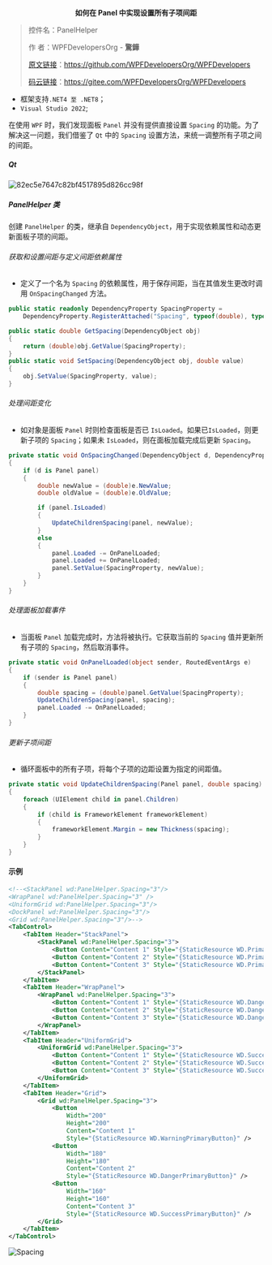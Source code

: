 <span style="display:block;text-align:center;">  **如何在 Panel 中实现设置所有子项间距**</span> 
> 控件名：PanelHelper 
>
> 作   者：WPFDevelopersOrg - **驚鏵**
>
>[原文链接](https://github.com/WPFDevelopersOrg/WPFDevelopers "原文链接")：https://github.com/WPFDevelopersOrg/WPFDevelopers
>
>[码云链接](https://gitee.com/WPFDevelopersOrg/WPFDevelopers "码云链接")：https://gitee.com/WPFDevelopersOrg/WPFDevelopers

- 框架支持`.NET4 至 .NET8`；
- `Visual Studio 2022`;

在使用 `WPF` 时，我们发现面板 `Panel` 并没有提供直接设置 `Spacing` 的功能。为了解决这一问题，我们借鉴了 `Qt` 中的 `Spacing` 设置方法，来统一调整所有子项之间的间距。

##### Qt
![82ec5e7647c82bf4517895d826cc98f](https://github.com/user-attachments/assets/3f6f77cf-94f4-4e29-a572-4f35457c24e0)

##### PanelHelper 类
创建 `PanelHelper` 的类，继承自 `DependencyObject`，用于实现依赖属性和动态更新面板子项的间距。

###### 获取和设置间距与定义间距依赖属性
- 定义了一个名为 `Spacing` 的依赖属性，用于保存间距，当在其值发生更改时调用 `OnSpacingChanged` 方法。
~~~C#
public static readonly DependencyProperty SpacingProperty =
    DependencyProperty.RegisterAttached("Spacing", typeof(double), typeof(PanelHelper), new UIPropertyMetadata(0d, OnSpacingChanged));

public static double GetSpacing(DependencyObject obj)
{
    return (double)obj.GetValue(SpacingProperty);
}
public static void SetSpacing(DependencyObject obj, double value)
{
    obj.SetValue(SpacingProperty, value);
}
~~~

###### 处理间距变化
- 如对象是面板 `Panel` 时则检查面板是否已 `IsLoaded`。如果已`IsLoaded`，则更新子项的 `Spacing`；如果未 `IsLoaded`，则在面板加载完成后更新 `Spacing`。
~~~C#
private static void OnSpacingChanged(DependencyObject d, DependencyPropertyChangedEventArgs e)
{
    if (d is Panel panel)
    {
        double newValue = (double)e.NewValue;
        double oldValue = (double)e.OldValue;

        if (panel.IsLoaded)
        {
            UpdateChildrenSpacing(panel, newValue);
        }
        else
        {
            panel.Loaded -= OnPanelLoaded;
            panel.Loaded += OnPanelLoaded;
            panel.SetValue(SpacingProperty, newValue);
        }
    }
}

~~~

###### 处理面板加载事件
- 当面板 `Panel` 加载完成时，方法将被执行。它获取当前的 `Spacing` 值并更新所有子项的 `Spacing`，然后取消事件。
~~~C#
private static void OnPanelLoaded(object sender, RoutedEventArgs e)
{
    if (sender is Panel panel)
    {
        double spacing = (double)panel.GetValue(SpacingProperty);
        UpdateChildrenSpacing(panel, spacing);
        panel.Loaded -= OnPanelLoaded;
    }
}

~~~

###### 更新子项间距
- 循环面板中的所有子项，将每个子项的边距设置为指定的间距值。
~~~C#
private static void UpdateChildrenSpacing(Panel panel, double spacing)
{
    foreach (UIElement child in panel.Children)
    {
        if (child is FrameworkElement frameworkElement)
        {
            frameworkElement.Margin = new Thickness(spacing);
        }
    }
}
~~~
#### 示例

~~~xml
<!--<StackPanel wd:PanelHelper.Spacing="3"/>
<WrapPanel wd:PanelHelper.Spacing="3" />
<UniformGrid wd:PanelHelper.Spacing="3"/>
<DockPanel wd:PanelHelper.Spacing="3"/>
<Grid wd:PanelHelper.Spacing="3"/>-->
<TabControl>
    <TabItem Header="StackPanel">
        <StackPanel wd:PanelHelper.Spacing="3">
            <Button Content="Content 1" Style="{StaticResource WD.PrimaryButton}" />
            <Button Content="Content 2" Style="{StaticResource WD.PrimaryButton}" />
            <Button Content="Content 3" Style="{StaticResource WD.PrimaryButton}" />
        </StackPanel>
    </TabItem>
    <TabItem Header="WrapPanel">
        <WrapPanel wd:PanelHelper.Spacing="3">
            <Button Content="Content 1" Style="{StaticResource WD.DangerPrimaryButton}" />
            <Button Content="Content 2" Style="{StaticResource WD.DangerPrimaryButton}" />
            <Button Content="Content 3" Style="{StaticResource WD.DangerPrimaryButton}" />
        </WrapPanel>
    </TabItem>
    <TabItem Header="UniformGrid">
        <UniformGrid wd:PanelHelper.Spacing="3">
            <Button Content="Content 1" Style="{StaticResource WD.SuccessPrimaryButton}" />
            <Button Content="Content 2" Style="{StaticResource WD.SuccessPrimaryButton}" />
            <Button Content="Content 3" Style="{StaticResource WD.SuccessPrimaryButton}" />
        </UniformGrid>
    </TabItem>
    <TabItem Header="Grid">
        <Grid wd:PanelHelper.Spacing="3">
            <Button
                Width="200"
                Height="200"
                Content="Content 1"
                Style="{StaticResource WD.WarningPrimaryButton}" />
            <Button
                Width="180"
                Height="180"
                Content="Content 2"
                Style="{StaticResource WD.DangerPrimaryButton}" />
            <Button
                Width="160"
                Height="160"
                Content="Content 3"
                Style="{StaticResource WD.SuccessPrimaryButton}" />
        </Grid>
    </TabItem>
</TabControl>
~~~
![Spacing](https://github.com/user-attachments/assets/a3cb6db0-66fd-4c25-8091-df4dde4e5cf2)
